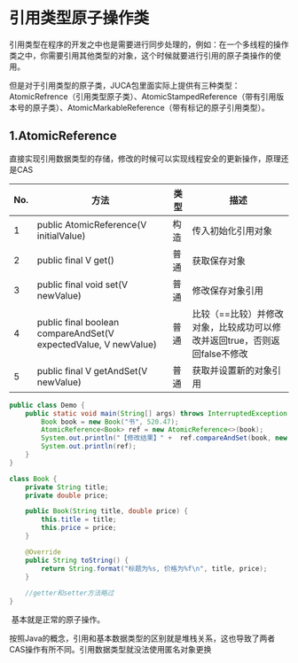 # 引用类型原子操作类

​	引用类型在程序的开发之中也是需要进行同步处理的，例如：在一个多线程的操作类之中，你需要引用其他类型的对象，这个时候就要进行引用的原子类操作的使用。

​	但是对于引用类型的原子类，JUCA包里面实际上提供有三种类型：AtomicRefrence（引用类型原子类）、AtomicStampedReference（带有引用版本号的原子类）、AtomicMarkableReference（带有标记的原子引用类型）。

## 1.AtomicReference

​	直接实现引用数据类型的存储，修改的时候可以实现线程安全的更新操作，原理还是CAS

| **No.** | **方法**                                                     | **类型** | **描述**                                                     |
| ------- | ------------------------------------------------------------ | -------- | ------------------------------------------------------------ |
| 1       | public AtomicReference(V initialValue)                       | 构造     | 传入初始化引用对象                                           |
| 2       | public final V get()                                         | 普通     | 获取保存对象                                                 |
| 3       | public final void set(V newValue)                            | 普通     | 修改保存对象引用                                             |
| 4       | public final boolean compareAndSet(V  expectedValue, V newValue) | 普通     | 比较（==比较）并修改对象，比较成功可以修改并返回true，否则返回false不修改 |
| 5       | public final V getAndSet(V newValue)                         | 普通     | 获取并设置新的对象引用                                       |

```java
public class Demo {
    public static void main(String[] args) throws InterruptedException {
        Book book = new Book("书", 520.47);
        AtomicReference<Book> ref = new AtomicReference<>(book);
        System.out.println("【修改结果】" +  ref.compareAndSet(book, new Book("书本", 123.45)));
        System.out.println(ref);
    }
}

class Book {
    private String title;
    private double price;

    public Book(String title, double price) {
        this.title = title;
        this.price = price;
    }

    @Override
    public String toString() {
        return String.format("标题为%s, 价格为%f\n", title, price);
    }
  	
  	//getter和setter方法略过
}
```

​	基本就是正常的原子操作。

​	按照Java的概念，引用和基本数据类型的区别就是堆栈关系，这也导致了两者CAS操作有所不同。引用数据类型就没法使用匿名对象更换

​	







